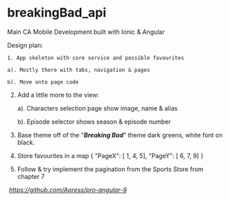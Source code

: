 # breakingBad_api
 Main CA Mobile Development built with Ionic & Angular

Design plan:

	1. App skeleton with core service and possible favourites

    a). Mostly there with tabs, navigation & pages

    b). Move onto page code

2. Add a little more to the view:

   a). Characters selection page show image, name & alias

   b). Episode selector shows season & episode number

3. Base theme off of the "***Breaking Bad***" theme dark greens, white font on black.

4. Store favourites in a map { "PageX": [ 1, 4,  5], "PageY": [ 6, 7, 9] }

5. Follow & try implement the pagination from the Sports Store from chapter 7

​		*https://github.com/Apress/pro-angular-9*

